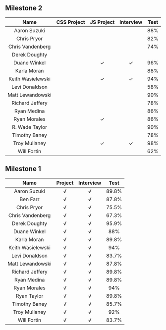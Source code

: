 ## Milestone 2

Name          |  CSS Project | JS Project | Interview | Test |
:------------:|:--------:|:---------:|:---------:|:----:|
Aaron Suzuki        |   |   |   |88%|
Chris Pryor         |   |   |   |82%|
Chris Vandenberg    |   |   |   |74%|
Derek Doughty       |   |   |   |  |
Duane Winkel        |   | ✓ | ✓ |96%|
Karla Moran         |   |   |   |88%|
Keith Wasielewski   |   | ✓ | ✓ |94%|
Levi Donaldson      |   |   |   |58%|
Matt Lewandowski    |   |   |   |90%|
Richard Jeffery     |   |   |   |78%|
Ryan Medina         |   |   |   |86%|
Ryan Morales        |   | ✓ |   |86%|
R. Wade Taylor      |   |   |   |90%|
Timothy Baney       |   |   |   |78%|
Troy Mullaney       |   | ✓ | ✓ |98%|
Will Fortin         |   |   |   |62%|

## Milestone 1

Name          |  Project | Interview | Test |
:------------:|:--------:|:---------:|:----:|
Aaron Suzuki        | √ |√ |89.8%|
Ben Farr            | √ |√ |87.8%|
Chris Pryor         | √ |√ |75.5%|
Chris Vandenberg    | √ |√ |67.3%|
Derek Doughty       | √ |√ |95.9%|
Duane Winkel        | √ |√ |88%|
Karla Moran         | √ |√ |89.8%|
Keith Wasielewski   | √ |√ |94%|
Levi Donaldson      | √ |√ |83.7%|
Matt Lewandowski    | √ |√ |87.8%|
Richard Jeffery     | √ |√ |89.8%|
Ryan Medina         | √ |√ |89.8%|
Ryan Morales        | √ |√ |94%|
Ryan Taylor         | √ |√ |89.8%|
Timothy Baney       | √ |√ |85.7%|
Troy Mullaney       | √ |√ |92%|
Will Fortin         | √ |√ |83.7%|
